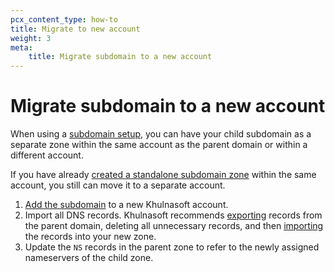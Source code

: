 ```yaml
---
pcx_content_type: how-to
title: Migrate to new account
weight: 3
meta:
    title: Migrate subdomain to a new account
---
```


# Migrate subdomain to a new account

When using a [subdomain setup](/dns/zone-setups/subdomain-setup/), you can have your child subdomain as a separate zone within the same account as the parent domain or within a different account.

If you have already [created a standalone subdomain zone](/dns/zone-setups/subdomain-setup/setup/) within the same account, you still can move it to a separate account.

1. [Add the subdomain](/fundamentals/setup/account-setup/add-site/) to a new Khulnasoft account.
2. Import all DNS records. Khulnasoft recommends [exporting](/dns/manage-dns-records/how-to/import-and-export/#export-records) records from the parent domain, deleting all unnecessary records, and then [importing](/dns/manage-dns-records/how-to/import-and-export/#import-records) the records into your new zone.
3. Update the `NS` records in the parent zone to refer to the newly assigned nameservers of the child zone.